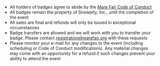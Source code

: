 - All holders of badges agree to abide by the [Mare Fair Code of Conduct](Code%20of%20Conduct.md)
- All badges remain the property of Snowpity, Inc., until the completion of the event
- All sales are final and refunds will only be issued in exceptional circumstances
- Badge transfers are allowed and we will work with you to transfer your badge.  Please contact [registration@marefair.org](registration@marefair.org) with these requests
- Please monitor your e-mail for any changes to the event (including scheduling or Code of Conduct modifications).  Any material changes may come with an opportunity for a refund if such changes prevent your ability to attend the event
